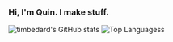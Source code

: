 ### Hi, I'm Quin. I make stuff.

![timbedard's GitHub stats](https://github-readme-stats.vercel.app/api?username=qbedard&hide=stars&count_private=true&show_icons=true)
![Top Languagess](https://github-readme-stats.vercel.app/api/top-langs/?username=qbedard&layout=compact)
